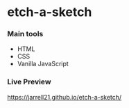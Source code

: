 # etch-a-sketch

### Main tools

- HTML
- CSS
- Vanilla JavaScript

### Live Preview

https://jarrell21.github.io/etch-a-sketch/
